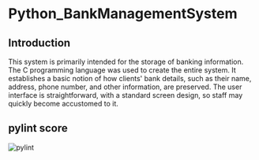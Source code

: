 # Python_BankManagementSystem

## Introduction

This system is primarily intended for the storage of banking information. The C programming language was used to create the entire system. It establishes a basic notion of how clients' bank details, such as their name, address, phone number, and other information, are preserved. The user interface is straightforward, with a standard screen design, so staff may quickly become accustomed to it.

## pylint score

![pylint](https://user-images.githubusercontent.com/98818228/163664997-cb602d7f-e4ef-437e-9046-56cfb91011a2.PNG)
